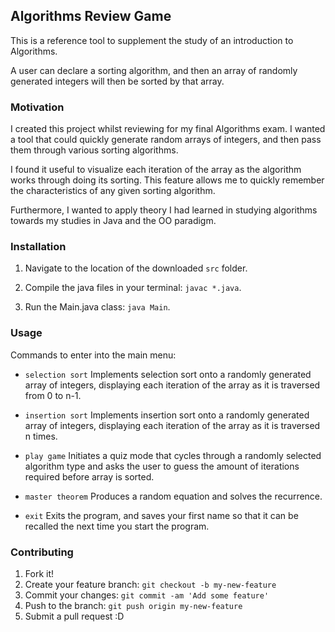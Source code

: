 ## Algorithms Review Game

This is a reference tool to supplement the study of an introduction to Algorithms.

A user can declare a sorting algorithm, and then an array of randomly generated integers will then be sorted by that array.


### Motivation

I created this project whilst reviewing for my final Algorithms exam. I wanted a tool that could quickly generate random arrays of integers, and then pass them through various sorting algorithms.

I found it useful to visualize each iteration of the array as the algorithm works through doing its sorting. This feature allows me to quickly remember the characteristics of any given sorting algorithm.


Furthermore, I wanted to apply theory I had learned in studying algorithms towards my studies in Java and the OO paradigm.

### Installation

1. Navigate to the location of the downloaded `src` folder.

2. Compile the java files in your terminal: `javac *.java`.

3. Run the Main.java class: `java Main`.

### Usage

Commands to enter into the main menu:

- `selection sort`
Implements selection sort onto a randomly generated array of integers, displaying each iteration of the array as it is traversed from 0 to n-1.

- `insertion sort`
Implements insertion sort onto a randomly generated array of integers, displaying each iteration of the array as it is traversed n times.
- `play game`
Initiates a quiz mode that cycles through a randomly selected algorithm type and asks the user to guess the amount of iterations required before array is sorted.

- `master theorem`
Produces a random equation and solves the recurrence.

- `exit`
Exits the program, and saves your first name so that it can be recalled the next time you start the program.


### Contributing

1. Fork it!
2. Create your feature branch: `git checkout -b my-new-feature`
3. Commit your changes: `git commit -am 'Add some feature'`
4. Push to the branch: `git push origin my-new-feature`
5. Submit a pull request :D

